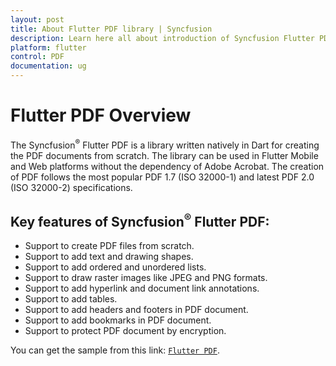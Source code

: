 ```yaml
---
layout: post
title: About Flutter PDF library | Syncfusion
description: Learn here all about introduction of Syncfusion Flutter PDF non-UI library and its features, and more.
platform: flutter
control: PDF
documentation: ug
---
```


# Flutter PDF Overview

The Syncfusion<sup>&reg;</sup>
  Flutter PDF is a library written natively in Dart for creating the PDF documents from scratch. The library can be used in Flutter Mobile and Web platforms without the dependency of Adobe Acrobat. The creation of PDF follows the most popular PDF 1.7 (ISO 32000-1) and latest PDF 2.0 (ISO 32000-2) specifications.

## Key features of Syncfusion<sup>&reg;</sup> Flutter PDF:

* Support to create PDF files from scratch.
* Support to add text and drawing shapes.
* Support to add ordered and unordered lists.
* Support to draw raster images like JPEG and PNG formats.
* Support to add hyperlink and document link annotations.
* Support to add tables.
* Support to add headers and footers in PDF document.
* Support to add bookmarks in PDF document.
* Support to protect PDF document by encryption.

You can get the sample from this link: [`Flutter PDF`](https://github.com/syncfusion/flutter-examples).